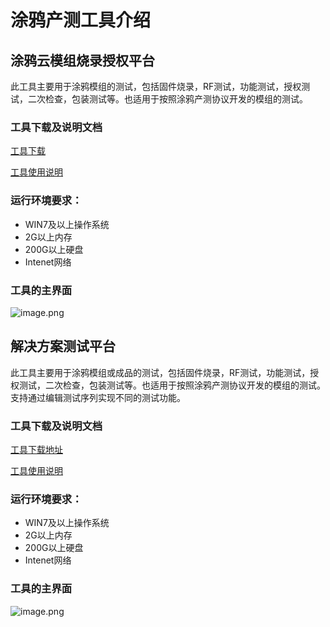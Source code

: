 # 涂鸦产测工具介绍

## 涂鸦云模组烧录授权平台          

此工具主要用于涂鸦模组的测试，包括固件烧录，RF测试，功能测试，授权测试，二次检查，包装测试等。也适用于按照涂鸦产测协议开发的模组的测试。

### 工具下载及说明文档

[工具下载](https://github.com/TuyaInc/TUYA_PTS_SDK/raw/master/Tools/TYDA_Setup_Online.exe)

[工具使用说明](<https://developer.tuya.com/cn/docs/iot/smart-production/production-test-solution/performances/module-test-system?id=K9v1glvgxrtov>)

### 运行环境要求：
* WIN7及以上操作系统
* 2G以上内存
* 200G以上硬盘
* Intenet网络
  ​    
### 工具的主界面
![image.png](https://airtake-public-data.oss-cn-hangzhou.aliyuncs.com/goat/20191217/e38d6d5200c740ff85fc871fb164ffd1.png)


## 解决方案测试平台
此工具主要用于涂鸦模组或成品的测试，包括固件烧录，RF测试，功能测试，授权测试，二次检查，包装测试等。也适用于按照涂鸦产测协议开发的模组的测试。支持通过编辑测试序列实现不同的测试功能。

### 工具下载及说明文档

[工具下载地址](https://github.com/TuyaInc/TUYA_PTS_SDK/raw/master/Tools/Tuya.PTP.Installer(v1.0.7_release).msi)

[工具使用说明](<https://docs.tuya.com/zh/iot/smart-production/production-test-solution/production-testing-service-scope/production-test-tool/tuya-ptp>)

### 运行环境要求：
* WIN7及以上操作系统
* 2G以上内存
* 200G以上硬盘
* Intenet网络
  ​    
### 工具的主界面
![image.png](https://airtake-public-data.oss-cn-hangzhou.aliyuncs.com/goat/20191217/9fecb1fd216842009287d6dfe083698b.png)